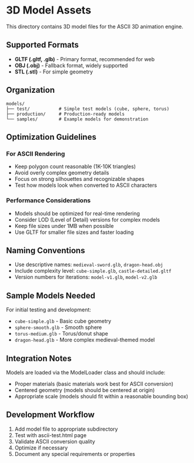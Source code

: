 # 3D Model Assets

This directory contains 3D model files for the ASCII 3D animation engine.

## Supported Formats

- **GLTF (.gltf, .glb)** - Primary format, recommended for web
- **OBJ (.obj)** - Fallback format, widely supported
- **STL (.stl)** - For simple geometry

## Organization

```
models/
├── test/           # Simple test models (cube, sphere, torus)
├── production/     # Production-ready models
└── samples/        # Example models for demonstration
```

## Optimization Guidelines

### For ASCII Rendering
- Keep polygon count reasonable (1K-10K triangles)
- Avoid overly complex geometry details
- Focus on strong silhouettes and recognizable shapes
- Test how models look when converted to ASCII characters

### Performance Considerations
- Models should be optimized for real-time rendering
- Consider LOD (Level of Detail) versions for complex models
- Keep file sizes under 1MB when possible
- Use GLTF for smaller file sizes and faster loading

## Naming Conventions

- Use descriptive names: `medieval-sword.glb`, `dragon-head.obj`
- Include complexity level: `cube-simple.glb`, `castle-detailed.gltf`
- Version numbers for iterations: `model-v1.glb`, `model-v2.glb`

## Sample Models Needed

For initial testing and development:
- `cube-simple.glb` - Basic cube geometry
- `sphere-smooth.glb` - Smooth sphere
- `torus-medium.glb` - Torus/donut shape
- `dragon-head.glb` - More complex medieval-themed model

## Integration Notes

Models are loaded via the ModelLoader class and should include:
- Proper materials (basic materials work best for ASCII conversion)
- Centered geometry (models should be centered at origin)
- Appropriate scale (models should fit within a reasonable bounding box)

## Development Workflow

1. Add model file to appropriate subdirectory
2. Test with ascii-test.html page
3. Validate ASCII conversion quality
4. Optimize if necessary
5. Document any special requirements or properties